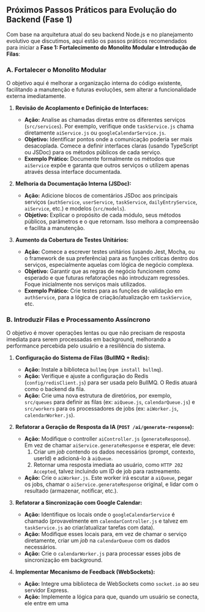 ## Próximos Passos Práticos para Evolução do Backend (Fase 1)

Com base na arquitetura atual do seu backend Node.js e no planejamento evolutivo que discutimos, aqui estão os passos práticos recomendados para iniciar a **Fase 1: Fortalecimento do Monolito Modular e Introdução de Filas**:

### A. Fortalecer o Monolito Modular

O objetivo aqui é melhorar a organização interna do código existente, facilitando a manutenção e futuras evoluções, sem alterar a funcionalidade externa imediatamente.

1.  **Revisão de Acoplamento e Definição de Interfaces:**
    *   **Ação:** Analise as chamadas diretas entre os diferentes serviços (`src/services`). Por exemplo, verifique onde `taskService.js` chama diretamente `aiService.js` ou `googleCalendarService.js`.
    *   **Objetivo:** Identificar pontos onde a comunicação poderia ser mais desacoplada. Comece a definir interfaces claras (usando TypeScript ou JSDoc) para os métodos públicos de cada serviço.
    *   **Exemplo Prático:** Documente formalmente os métodos que `aiService` expõe e garanta que outros serviços o utilizem apenas através dessa interface documentada.

2.  **Melhoria da Documentação Interna (JSDoc):**
    *   **Ação:** Adicione blocos de comentários JSDoc aos principais serviços (`authService`, `userService`, `taskService`, `dailyEntryService`, `aiService`, etc.) e modelos (`src/models`).
    *   **Objetivo:** Explicar o propósito de cada módulo, seus métodos públicos, parâmetros e o que retornam. Isso melhora a compreensão e facilita a manutenção.

3.  **Aumento da Cobertura de Testes Unitários:**
    *   **Ação:** Comece a escrever testes unitários (usando Jest, Mocha, ou o framework de sua preferência) para as funções críticas dentro dos serviços, especialmente aquelas com lógica de negócio complexa.
    *   **Objetivo:** Garantir que as regras de negócio funcionem como esperado e que futuras refatorações não introduzam regressões. Foque inicialmente nos serviços mais utilizados.
    *   **Exemplo Prático:** Crie testes para as funções de validação em `authService`, para a lógica de criação/atualização em `taskService`, etc.

### B. Introduzir Filas e Processamento Assíncrono

O objetivo é mover operações lentas ou que não precisam de resposta imediata para serem processadas em background, melhorando a performance percebida pelo usuário e a resiliência do sistema.

1.  **Configuração do Sistema de Filas (BullMQ + Redis):**
    *   **Ação:** Instale a biblioteca `bullmq` (`npm install bullmq`).
    *   **Ação:** Verifique e ajuste a configuração do Redis (`config/redisClient.js`) para ser usada pelo BullMQ. O Redis atuará como o backend da fila.
    *   **Ação:** Crie uma nova estrutura de diretórios, por exemplo, `src/queues` para definir as filas (ex: `aiQueue.js`, `calendarQueue.js`) e `src/workers` para os processadores de jobs (ex: `aiWorker.js`, `calendarWorker.js`).

2.  **Refatorar a Geração de Resposta da IA (`POST /ai/generate-response`):**
    *   **Ação:** Modifique o controller `aiController.js` (`generateResponse`). Em vez de chamar `aiService.generateResponse` e esperar, ele deve:
        1.  Criar um *job* contendo os dados necessários (prompt, contexto, userId) e adicioná-lo à `aiQueue`.
        2.  Retornar uma resposta imediata ao usuário, como `HTTP 202 Accepted`, talvez incluindo um ID de job para rastreamento.
    *   **Ação:** Crie o `aiWorker.js`. Este worker irá escutar a `aiQueue`, pegar os jobs, chamar o `aiService.generateResponse` original, e lidar com o resultado (armazenar, notificar, etc.).

3.  **Refatorar a Sincronização com Google Calendar:**
    *   **Ação:** Identifique os locais onde o `googleCalendarService` é chamado (provavelmente em `calendarController.js` e talvez em `taskService.js` ao criar/atualizar tarefas com data).
    *   **Ação:** Modifique esses locais para, em vez de chamar o serviço diretamente, criar um *job* na `calendarQueue` com os dados necessários.
    *   **Ação:** Crie o `calendarWorker.js` para processar esses jobs de sincronização em background.

4.  **Implementar Mecanismo de Feedback (WebSockets):**
    *   **Ação:** Integre uma biblioteca de WebSockets como `socket.io` ao seu servidor Express.
    *   **Ação:** Implemente a lógica para que, quando um usuário se conecta, ele entre em uma 

